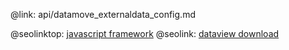 @link: api/datamove_externaldata_config.md

@seolinktop: [javascript framework](https://webix.com)
@seolink: [dataview download](https://webix.com/widget/dataview/)